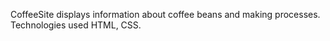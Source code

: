 CoffeeSite displays information about coffee beans and making processes. Technologies used HTML, CSS.
